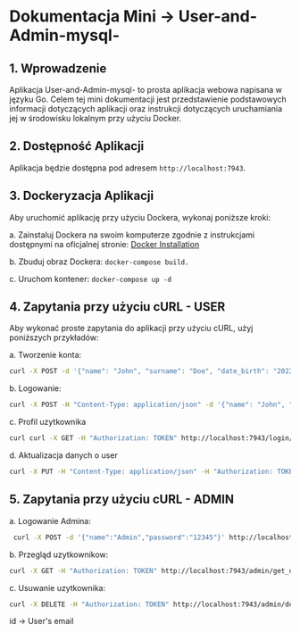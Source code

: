 # Dokumentacja Mini -> User-and-Admin-mysql- 

## 1. Wprowadzenie
Aplikacja User-and-Admin-mysql-  to prosta aplikacja webowa napisana w języku Go. Celem tej mini dokumentacji jest przedstawienie podstawowych informacji dotyczących aplikacji oraz instrukcji dotyczących uruchamiania jej w środowisku lokalnym przy użyciu Docker.

## 2. Dostępność Aplikacji 

Aplikacja będzie dostępna pod adresem `http://localhost:7943`.

## 3. Dockeryzacja Aplikacji
Aby uruchomić aplikację przy użyciu Dockera, wykonaj poniższe kroki:

a. Zainstaluj Dockera na swoim komputerze zgodnie z instrukcjami dostępnymi na oficjalnej stronie: [Docker Installation](https://docs.docker.com/get-docker/)

b. Zbuduj obraz Dockera: `docker-compose build.`

c. Uruchom kontener: `docker-compose up -d`

## 4. Zapytania przy użyciu cURL - USER
Aby wykonać proste zapytania do aplikacji przy użyciu cURL, użyj poniższych przykładów:

a. Tworzenie konta:
   ```bash
   curl -X POST -d '{"name": "John", "surname": "Doe", "date_birth": "2022-01-01T11:00:00Z", "email": "john.doe@example.com", "password": "example_password"}' http://localhost:7943/create_account

   ```
b. Logowanie:
   ```bash
  curl -X POST -H "Content-Type: application/json" -d '{"name": "John", "password": "example_password"}' http://localhost:7943/start/login/user
  ```
c. Profil uzytkownika
   ```bash
  curl curl -X GET -H "Authorization: TOKEN" http://localhost:7943/login/user
   ```
d. Aktualizacja danych o user
   ```bash
  curl -X PUT -H "Content-Type: application/json" -H "Authorization: TOKEN" -d '{"Name":"new_name","Surname":"new_surname","Date_birth":"2022-01-01T11:00:00Z"}' http://localhost:7943/update/user

  ```

## 5. Zapytania przy użyciu cURL - ADMIN  
a. Logowanie Admina:
   ```bash
    curl -X POST -d '{"name":"Admin","password":"12345"}' http://localhost:7943/admin/login

   ```
b. Przegląd uzytkownikow:
   ```bash
   curl -X GET -H "Authorization: TOKEN" http://localhost:7943/admin/get_users
   ```
c. Usuwanie uzytkownika:
   ```bash
   curl -X DELETE -H "Authorization: TOKEN" http://localhost:7943/admin/delete/{id}
   ```      
   id -> User's email
